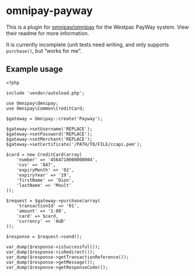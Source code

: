 # omnipay-payway

This is a plugin for [omnipay/omnipay](https://github.com/omnipay/omnipay) for
the Westpac PayWay system. View their readme for more information.

It is currently incomplete (unit tests need writing, and only supports
`purchase()`, but “works for me”.

## Example usage

```
<?php

include 'vendor/autoload.php';

use Omnipay\Omnipay;
use Omnipay\Common\CreditCard;

$gateway = Omnipay::create('Payway');

$gateway->setUsername('REPLACE');
$gateway->setPassword('REPLACE');
$gateway->setMerchant('REPLACE');
$gateway->setCertificate('/PATH/TO/FILE/ccapi.pem');

$card = new CreditCard(array(
    'number' => '4564710000000004',
    'cvv' => '847',
    'expiryMonth' => '02',
    'expiryYear' => '19',
    'firstName' => 'Dion',
    'lastName' => 'Moult'
));

$request = $gateway->purchase(array(
    'transactionId' => '01',
    'amount' => '1.00',
    'card' => $card,
    'currency' => 'AUD'
));

$response = $request->send();

var_dump($response->isSuccessful());
var_dump($response->isRedirect());
var_dump($response->getTransactionReference());
var_dump($response->getMessage());
var_dump($response->getResponseCode());
```
